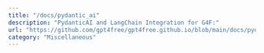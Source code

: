 ```yaml
---
title: "/docs/pydantic_ai"
description: "PydanticAI and LangChain Integration for G4F:"
url: "https://github.com/gpt4free/gpt4free.github.io/blob/main/docs/pydantic_ai.md"
category: "Miscellaneous"
---
```

